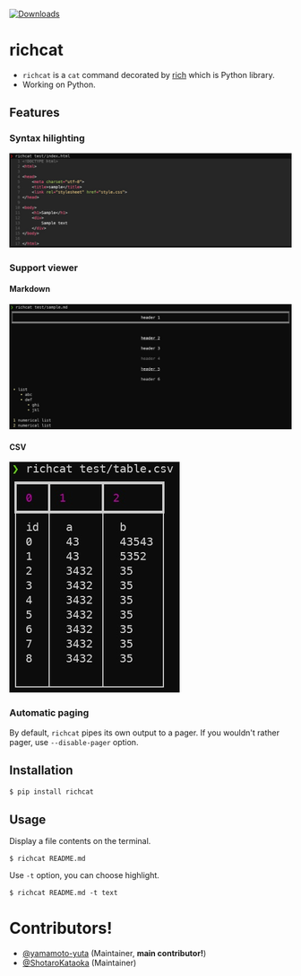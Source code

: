 [![Downloads](https://pepy.tech/badge/richcat)](https://pepy.tech/project/richcat)
# richcat
- `richcat` is a `cat` command decorated by [rich](https://github.com/willmcgugan/rich) which is Python library.
- Working on Python.

## Features

### Syntax hilighting
![](doc/img/index-html.jpg)

### Support viewer

#### Markdown
![](doc/img/sample-md.jpg)

#### CSV
![](doc/img/table-csv.jpg)

### Automatic paging
By default, `richcat` pipes its own output to a pager. If you wouldn't rather pager, use `--disable-pager` option.

## Installation
```
$ pip install richcat
```

## Usage
Display a file contents on the terminal.
```
$ richcat README.md
```

Use `-t` option, you can choose highlight.
```
$ richcat README.md -t text
```

# Contributors!
- [@yamamoto-yuta](https://github.com/yamamoto-yuta) (Maintainer, **main contributor!**)
- [@ShotaroKataoka](https://github.com/ShotaroKataoka) (Maintainer)
